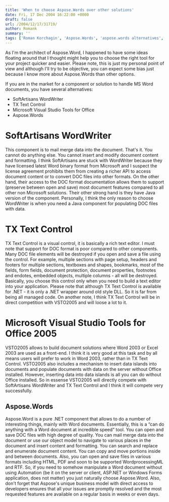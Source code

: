 ```yaml
---
title: 'When to choose Aspose.Words over other solutions'
date: Fri, 17 Dec 2004 16:22:00 +0000
draft: false
url: /2004/12/17/31719/
author: Romank
summary: ''
tags: ['Roman Korchagin', 'Aspose.Words', 'aspose.words alternatives', 'aspose.words competitors', 'aspose.words vs competitors']
---
```


As I'm the architect of Aspose.Word, I happened to have some ideas floating around that I thought might help you to choose the right tool for your project quicker and easier. Please note, this is just my personal point of view and although I'll try to be objective, you can expect some bias just because I know more about Aspose.Words than other options.

If you are in the market for a component or solution to handle MS Word documents, you have several alternatives:

*   SoftArtisans WordWriter
*   TX Text Control
*   Microsoft Visual Studio Tools for Office
*   Aspose.Words

# SoftArtisans WordWriter

This component is to mail merge data into the document. That's it. You cannot do anything else. You cannot insert and modify document content and formatting. I think SoftArtisans are stuck with WordWriter because they have licensed latest Word binary format from Microsoft and I suspect the license agreement prohibits them from creating a richer API to access document content or to convert DOC files into other formats. On the other hand, their access to the DOC format documentation allows them to support (preserve between open and save) most document features compared to all other non Microsoft solutions. Their other strong hand is they have Java version of the component. Personally, I think the only reason to choose WordWriter is when you need a Java component for populating DOC files with data.

# TX Text Control

TX Text Control is a visual control, it is basically a rich text editor. I must note that support for DOC format is poor compared to other components. Many DOC file elements will be destroyed if you open and save a file using the control. For example, multiple sections with page setup, headers and footers for multiple sections, textboxes and shapes, bookmarks, most of the fields, form fields, document protection, document properties, footnotes and endotes, embedded objects, multiple columns - all will be destroyed. Basically, you choose this control only when you need to build a text editor into your application. Please note that although TX Text Control is available for .NET - it is only a .NET wrapper around old style DLL. So it is far from being all managed code. On another note, I think TX Text Control will be in direct competition with VSTO2005 and will loose a lot to it.

# Microsoft Visual Studio Tools for Office 2005

VSTO2005 allows to build document solutions where Word 2003 or Excel 2003 are used as a front-end. I think it is very good at this task and by all means users will prefer to work in Word 2003, rather than in TX Text Control. VSTO2005 also includes a mechanism to insert data islands into documents and populate documents with data on the server without Office installed. However, inserting data into data islands is all you can do without Office installed. So in essense VSTO2005 will directly compete with SoftArtisans WordWriter and TX Text Control and I think it will compete very successfully.

## **Aspose.Word**s

Aspose.Word is a pure .NET component that allows to do a number of interesting things, mainly with Word documents. Essentially, this is a “can do anything with a Word document at incredible speed“ tool. You can open and save DOC files with high degree of quality. You can mail merge data into the document or use our object model to navigate to various places in the document and insert content and formatting. You can search and replace and enumerate document content. You can copy and move portions inside and between documents. Also, you can open and save files in various formats including HTML, PDF and soon to be supported WordprocessingML and RTF. So, if you need to somehow manipulate a Word document without using Automation (be it on the server or client, ASP.NET or Windows Forms application, does not matter) you just naturally choose Aspose.Word. Also, don't forget that Aspose's unique business model with direct access to developers ensures that all your issues are promptly resolved and the most requested features are available on a regular basis in weeks or even days.







